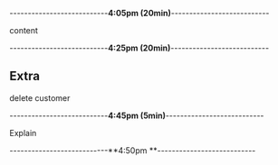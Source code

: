 ---------------------------**4:05pm (20min)**---------------------------

content

---------------------------**4:25pm (20min)**---------------------------

## Extra
delete customer

---------------------------**4:45pm (5min)**---------------------------

Explain

---------------------------**4:50pm **---------------------------
